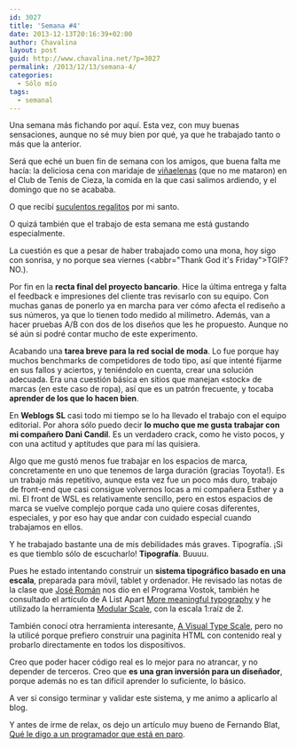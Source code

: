 ```yaml
---
id: 3027
title: 'Semana #4'
date: 2013-12-13T20:16:39+02:00
author: Chavalina
layout: post
guid: http://www.chavalina.net/?p=3027
permalink: /2013/12/13/semana-4/
categories:
  - Sólo mío
tags:
  - semanal
---
```

Una semana más fichando por aquí. Esta vez, con muy buenas sensaciones, aunque no sé muy bien por qué, ya que he trabajado tanto o más que la anterior. 



Será que eché un buen fin de semana con los amigos, que buena falta me hacía: la deliciosa cena con maridaje de [viñaelenas](http://www.vinaelena.com/) (que no me mataron) en el Club de Tenis de Cieza, la comida en la que casi salimos ardiendo, y el domingo que no se acababa.

O que recibí [suculentos regalitos](http://instagram.com/p/hk_hMbNsvr/) por mi santo.

O quizá también que el trabajo de esta semana me está gustando especialmente. 

La cuestión es que a pesar de haber trabajado como una mona, hoy sigo con sonrisa, y no porque sea viernes (<abbr="Thank God it's Friday">TGIF</abbr>? NO.).

Por fin en la **recta final del proyecto bancario**. Hice la última entrega y falta el feedback e impresiones del cliente tras revisarlo con su equipo. Con muchas ganas de ponerlo ya en marcha para ver cómo afecta el rediseño a sus números, ya que lo tienen todo medido al milímetro. Además, van a hacer pruebas A/B con dos de los diseños que les he propuesto. Aunque no sé aún si podré contar mucho de este experimento.

Acabando una **tarea breve para la red social de moda**. Lo fue porque hay muchos benchmarks de competidores de todo tipo, así que intenté fijarme en sus fallos y aciertos, y teniéndolo en cuenta, crear una solución adecuada. Era una cuestión básica en sitios que manejan «stock» de marcas (en este caso de ropa), así que es un patrón frecuente, y tocaba **aprender de los que lo hacen bien**.

En **Weblogs SL** casi todo mi tiempo se lo ha llevado el trabajo con el equipo editorial. Por ahora sólo puedo decir **lo mucho que me gusta trabajar con mi compañero Dani Candil**. Es un verdadero crack, como he visto pocos, y con una actitud y aptitudes que para mí las quisiera.

Algo que me gustó menos fue trabajar en los espacios de marca, concretamente en uno que tenemos de larga duración (gracias Toyota!). Es un trabajo más repetitivo, aunque esta vez fue un poco más duro, trabajo de front-end que casi consigue volvernos locas a mi compañera Esther y a mi. El front de WSL es relativamente sencillo, pero en estos espacios de marca se vuelve complejo porque cada uno quiere cosas diferentes, especiales, y por eso hay que andar con cuidado especial cuando trabajamos en ellos.

Y he trabajado bastante una de mis debilidades más graves. Tipografía. ¡Si es que tiemblo sólo de escucharlo! **Tipografía**. Buuuu.

Pues he estado intentando construir un **sistema tipográfico basado en una escala**, preparada para móvil, tablet y ordenador. He revisado las notas de la clase que [José Román](http://www.bynewroman.com/) nos dio en el Programa Vostok, también he consultado el artículo de A List Apart [More meaningful typography](http://alistapart.com/article/more-meaningful-typography) y he utilizado la herramienta [Modular Scale](http://modularscale.com/), con la escala 1:raíz de 2.

También conocí otra herramienta interesante, [A Visual Type Scale](http://type-scale.com/), pero no la utilicé porque prefiero construir una paginita HTML con contenido real y probarlo directamente en todos los dispositivos.

Creo que poder hacer código real es lo mejor para no atrancar, y no depender de terceros. Creo que **es una gran inversión para un diseñador**, porque además no es tan difícil aprender lo suficiente, lo básico. 

A ver si consigo terminar y validar este sistema, y me animo a aplicarlo al blog.

Y antes de irme de relax, os dejo un artículo muy bueno de Fernando Blat, [Qué le digo a un programador que está en paro](http://fernando.blat.es/post/69391992190/que-le-digo-a-un-programador-que-esta-en-paro).